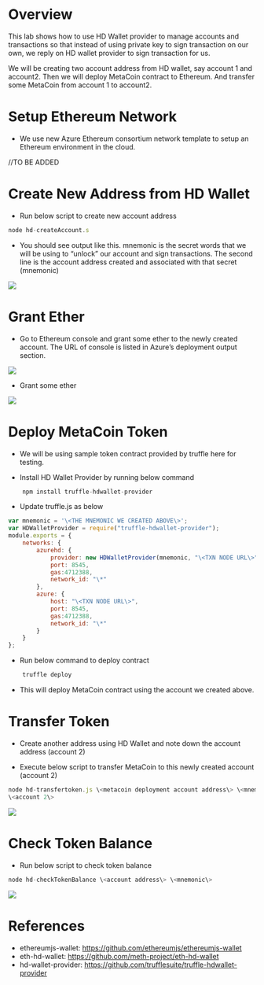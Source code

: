 Overview
========

This lab shows how to use HD Wallet provider to manage accounts and transactions
so that instead of using private key to sign transaction on our own, we reply on
HD wallet provider to sign transaction for us.

We will be creating two account address from HD wallet, say account 1 and account2. Then we will deploy MetaCoin contract to Ethereum. And transfer some MetaCoin from account 1 to account2.

Setup Ethereum Network
======================

-   We use new Azure Ethereum consortium network template to setup an Ethereum
    environment in the cloud.

//TO BE ADDED

Create New Address from HD Wallet
=================================

-   Run below script to create new account address
```javascript
node hd-createAccount.s
```
-   You should see output like this. mnemonic is the secret words that we will
    be using to “unlock” our account and sign transactions. The second line is
    the account address created and associated with that secret (mnemonic)

![](media/cfb15c6631c063b4c02724676633208e.png)

Grant Ether
===========

-   Go to Ethereum console and grant some ether to the newly created account.
    The URL of console is listed in Azure’s deployment output section.

![](media/783eb4922c0525543d7f908fd2237486.png)

-   Grant some ether

![](media/81fe7d9837b42c31315b9df8167443ac.png)

Deploy MetaCoin Token
=====================

-   We will be using sample token contract provided by truffle here for testing.

-   Install HD Wallet Provider by running below command
```javascript
    npm install truffle-hdwallet-provider
```
-   Update truffle.js as below
```javascript
var mnemonic = '\<THE MNEMONIC WE CREATED ABOVE\>';
var HDWalletProvider = require("truffle-hdwallet-provider");
module.exports = {
    networks: {
        azurehd: {
            provider: new HDWalletProvider(mnemonic, "\<TXN NODE URL\>"),
            port: 8545,
            gas:4712388,
            network_id: "\*"
        },
        azure: {
            host: "\<TXN NODE URL\>",
            port: 8545,
            gas:4712388,
            network_id: "\*"
        }
    }
};
```
-   Run below command to deploy contract
```javascript
    truffle deploy
```
-   This will deploy MetaCoin contract using the account we created above.

Transfer Token
==============

-   Create another address using HD Wallet and note down the account address
    (account 2)

-   Execute below script to transfer MetaCoin to this newly created account
    (account 2)
```javascript
node hd-transfertoken.js \<metacoin deployment account address\> \<mnemonic\>
\<account 2\>
```
![](media/2091048314ea59a9ae3f66feb7ac2d24.png)

Check Token Balance
===================

-   Run below script to check token balance
```javascript
node hd-checkTokenBalance \<account address\> \<mnemonic\>
```
![](media/de07c7bdb65d6073d26a86094e8b50ea.png)

References
==========
- ethereumjs-wallet: https://github.com/ethereumjs/ethereumjs-wallet
- eth-hd-wallet: https://github.com/meth-project/eth-hd-wallet
- hd-wallet-provider: https://github.com/trufflesuite/truffle-hdwallet-provider

